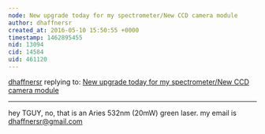 ```yaml
---
node: New upgrade today for my spectrometer/New CCD camera module
author: dhaffnersr
created_at: 2016-05-10 15:50:55 +0000
timestamp: 1462895455
nid: 13094
cid: 14584
uid: 461120
---
```




[dhaffnersr](../profile/dhaffnersr) replying to: [New upgrade today for my spectrometer/New CCD camera module](../notes/dhaffnersr/05-09-2016/new-upgrade-today-for-my-spectrometer-new-ccd-camera-module)

----
hey TGUY, no, that is an Aries 532nm (20mW) green laser. my email is dhaffnersr@gmail.com
